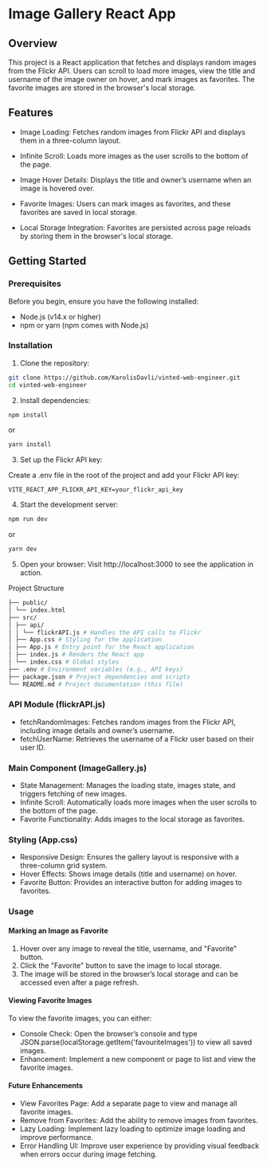 # Image Gallery React App

## Overview

This project is a React application that fetches and displays random images from the Flickr API. Users can scroll to load more images, view the title and username of the image owner on hover, and mark images as favorites. The favorite images are stored in the browser's local storage.

## Features

- Image Loading: Fetches random images from Flickr API and displays them in a three-column layout.

- Infinite Scroll: Loads more images as the user scrolls to the bottom of the page.

- Image Hover Details: Displays the title and owner’s username when an image is hovered over.

- Favorite Images: Users can mark images as favorites, and these favorites are saved in local storage.

- Local Storage Integration: Favorites are persisted across page reloads by storing them in the browser's local storage.

## Getting Started

### Prerequisites

Before you begin, ensure you have the following installed:

- Node.js (v14.x or higher)
- npm or yarn (npm comes with Node.js)

### Installation

1. Clone the repository:

```bash
git clone https://github.com/KarolisDavli/vinted-web-engineer.git
cd vinted-web-engineer
```

2. Install dependencies:

```bash
npm install
```

or

```bash
yarn install
```

3. Set up the Flickr API key:

Create a .env file in the root of the project and add your Flickr API key:

```plaintext
VITE_REACT_APP_FLICKR_API_KEY=your_flickr_api_key
```

4. Start the development server:

```bash
npm run dev
```

or

```bash
yarn dev
```

5. Open your browser:
   Visit http://localhost:3000 to see the application in action.

Project Structure

```bash
├── public/
│ └── index.html
├── src/
│ ├── api/
│ │ └── flickrAPI.js # Handles the API calls to Flickr
│ ├── App.css # Styling for the application
│ ├── App.js # Entry point for the React application
│ ├── index.js # Renders the React app
│ └── index.css # Global styles
├── .env # Environment variables (e.g., API keys)
├── package.json # Project dependencies and scripts
└── README.md # Project documentation (this file)
```

### API Module (flickrAPI.js)

- fetchRandomImages: Fetches random images from the Flickr API, including image details and owner’s username.
- fetchUserName: Retrieves the username of a Flickr user based on their user ID.

### Main Component (ImageGallery.js)

- State Management: Manages the loading state, images state, and triggers fetching of new images.
- Infinite Scroll: Automatically loads more images when the user scrolls to the bottom of the page.
- Favorite Functionality: Adds images to the local storage as favorites.

### Styling (App.css)

- Responsive Design: Ensures the gallery layout is responsive with a three-column grid system.
- Hover Effects: Shows image details (title and username) on hover.
- Favorite Button: Provides an interactive button for adding images to favorites.

### Usage

#### Marking an Image as Favorite

1. Hover over any image to reveal the title, username, and "Favorite" button.
2. Click the "Favorite" button to save the image to local storage.
3. The image will be stored in the browser’s local storage and can be accessed even after a page refresh.

#### Viewing Favorite Images

To view the favorite images, you can either:

- Console Check: Open the browser’s console and type JSON.parse(localStorage.getItem('favouriteImages')) to view all saved images.
- Enhancement: Implement a new component or page to list and view the favorite images.

#### Future Enhancements

- View Favorites Page: Add a separate page to view and manage all favorite images.
- Remove from Favorites: Add the ability to remove images from favorites.
- Lazy Loading: Implement lazy loading to optimize image loading and improve performance.
- Error Handling UI: Improve user experience by providing visual feedback when errors occur during image fetching.
